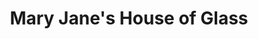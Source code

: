 ---
title: "Mary Jane's House of Glass"
url: /vancouver/mary-janes-house-of-glass/
shop: tobacco
---